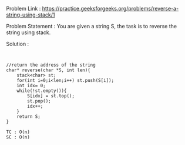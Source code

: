 Problem Link : https://practice.geeksforgeeks.org/problems/reverse-a-string-using-stack/1

Problem Statement : You are given a string S, the task is to reverse the string using stack.

Solution : 

```


//return the address of the string
char* reverse(char *S, int len){
    stack<char> st;
    for(int i=0;i<len;i++) st.push(S[i]);
    int idx= 0;
    while(!st.empty()){
        S[idx] = st.top();
        st.pop();
        idx++;
    }
    return S;
}

TC : O(n)
SC : O(n)
```